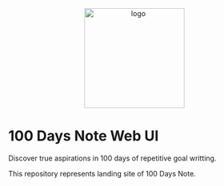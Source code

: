 <div align="center">
  <img width="200" alt="logo" src="https://github.com/fecapark/100-days-note-web-ui/assets/101973955/23f1fc30-cac2-457a-918b-3a5280f206a5">
</div>

# 100 Days Note Web UI

Discover true aspirations in 100 days of repetitive goal writting.

This repository represents landing site of 100 Days Note.
